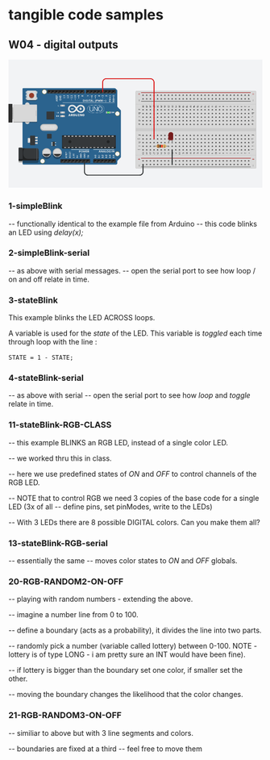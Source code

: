 # tangible code samples
## W04 - digital outputs


<a href="https://www.tinkercad.com/things/a3dbaJ6NeLn-blink-led/editel" target="_blank"><img src="ledBlink_circuit.png" alt="image of simple LED circuit"></a>

### 1-simpleBlink

-- functionally identical to the example file from Arduino -- this code blinks an LED using *delay(x);*

### 2-simpleBlink-serial

-- as above with serial messages.
-- open the serial port to see how loop / on and off relate in time.

### 3-stateBlink

This example blinks the LED ACROSS loops.

A variable is used for the *state* of the LED. This variable is *toggled* each time through loop with the line :
````
STATE = 1 - STATE;
````

### 4-stateBlink-serial

-- as above with serial
-- open the serial port to see how *loop* and *toggle* relate in time.

### 11-stateBlink-RGB-CLASS

-- this example BLINKS an RGB LED, instead of a single color LED.

-- we worked thru this in class.

-- here we use predefined states of *ON* and *OFF* to control channels of the RGB LED.

-- NOTE that to control RGB we need 3 copies of the base code for a single LED (3x of all -- define pins, set pinModes, write to the LEDs)

-- With 3 LEDs there are 8 possible DIGITAL colors.  Can you make them all?


### 13-stateBlink-RGB-serial

-- essentially the same -- moves color states to *ON* and *OFF* globals.

### 20-RGB-RANDOM2-ON-OFF

-- playing with random numbers - extending the above.

-- imagine a number line from 0 to 100.

-- define a boundary (acts as a probability), it divides the line into two parts.

-- randomly pick a number (variable called lottery) between 0-100.  NOTE - lottery is of type LONG - i am pretty sure an INT would have been fine).

-- if lottery is bigger than the boundary set one color, if smaller set the other.

-- moving the boundary changes the likelihood that the color changes.

### 21-RGB-RANDOM3-ON-OFF

-- similiar to above but with 3 line segments and colors.

-- boundaries are fixed at a third -- feel free to move them

